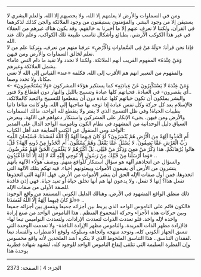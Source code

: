 ------------------------------------------------------------------------

ومن في السماوات والأرض لا يعلمهم إلا الله، ولا يحصيهم إلا الله. والعلم
البشري لا يستيقن إلا من وجود البشر. والمؤمنون يستيقنون من وجود الملائكة
والجن كذلك لذكرهما في القرآن. ولكننا لا نعرف عنهم إلا ما أخبرنا به
خالقهم. وقد يكون هناك غيرهم من العقلاء في غير هذا الكوكب الأرضي، بطبائع
وأشكال تناسب طبيعة تلك الكواكب. وعلم ذلك عند الله.  
فإذا نحن قرأنا: «وَلَهُ مَنْ فِي السَّماواتِ وَالْأَرْضِ» عرفنا منهم من نعرف، وتركنا
علم من لا نعلم لخالق السماوات والأرض ومن فيهن.  
«وَمَنْ عِنْدَهُ» المفهوم القريب أنهم الملائكة. ولكننا لا نحدد ولا نقيد ما دام
النص عاما يشمل الملائكة وغيرهم.  
والمفهوم من التعبير انهم هم الأقرب إلى الله. فكلمة «عند» القياس إلى الله
لا تعني مكانا، ولا تحدد وصفا.  
«وَمَنْ عِنْدَهُ لا يَسْتَكْبِرُونَ عَنْ عِبادَتِهِ» كما يستكبر هؤلاء المشركون «وَلا
يَسْتَحْسِرُونَ» - أي يقصرون- في العبادة. فحياتهم كلها عبادة وتسبيح بالليل
والنهار دون انقطاع ولا فتور..  
والبشر يملكون أن تكون حياتهم كلها عبادة دون أن ينقطعوا للتسبيح والتعبد
كالملائكة. فالإسلام يعد كل حركة وكل نفس عبادة إذا توجه بها صاحبها إلى
الله. ولو كانت متاعا ذاتيا بطيبات الحياة! وفي ظل التسبيح الذي لا يفتر
ولا ينقطع لله الواحد، مالك السماوات والأرض ومن فيهن. يجيء الإنكار على
المشركين واستنكار دعواهم في الآلهة. ويعرض السياق دليل الوحدانية من
المشهود في نظام الكون وناموسه الواحد الدال على المدبر الواحد ومن المنقول
عن الكتب السابقة عند أهل الكتاب:  
«أَمِ اتَّخَذُوا آلِهَةً مِنَ الْأَرْضِ هُمْ يُنْشِرُونَ؟ لَوْ كانَ فِيهِما آلِهَةٌ إِلَّا اللَّهُ لَفَسَدَتا.
فَسُبْحانَ اللَّهِ رَبِّ الْعَرْشِ عَمَّا يَصِفُونَ. لا يُسْئَلُ عَمَّا يَفْعَلُ وَهُمْ يُسْئَلُونَ. أَمِ اتَّخَذُوا
مِنْ دُونِهِ آلِهَةً؟ قُلْ: هاتُوا بُرْهانَكُمْ. هذا ذِكْرُ مَنْ مَعِيَ وَذِكْرُ مَنْ قَبْلِي. بَلْ أَكْثَرُهُمْ
لا يَعْلَمُونَ الْحَقَّ فَهُمْ مُعْرِضُونَ. وَما أَرْسَلْنا مِنْ قَبْلِكَ مِنْ رَسُولٍ إِلَّا نُوحِي إِلَيْهِ أَنَّهُ
لا إِلهَ إِلَّا أَنَا فَاعْبُدُونِ» ..  
والسؤال عن اتخاذهم آلهة هو سؤال استنكار للواقع منهم. ووصف هؤلاء الآلهة
بأنهم ينشرون من الأرض أي يقيمون الأموات ويبعثونهم أحياء. فيه تهكم بتلك
الآلهة التي اتخذوها. فمن أول صفات الإله الحق أن ينشر الأموات من الأرض.
فهل الآلهة التي اتخذوها تفعل هذا؟ إنها لا تفعل، ولا يدعون لها هم أنها
تخلق حياة أو تعيد حياة. فهي إذن فاقدة للصفة الأولى من صفات الإله.  
ذلك منطق الواقع المشهود في الأرض. وهنالك الدليل الكوني المستمد من واقع
الوجود: «لَوْ كانَ فِيهِما آلِهَةٌ إِلَّا اللَّهُ لَفَسَدَتا» ..  
فالكون قائم على الناموس الواحد الذي يربط بين أجزائه جميعا وينسق بين
أجزائه جميعا وبين حركات هذه الأجزاء وحركة المجموع المنظم.. هذا الناموس
الواحد من صنع إرادة واحدة لإله واحد. فلو تعددت الذوات لتعددت الإرادات.
ولتعددت النواميس تبعا لها- فالإرادة مظهر الذات المريدة. والناموس مظهر
الإرادة النافذة- ولا نعدمت الوحدة التي تنسق الجهاز الكوني كله، وتوحد
منهجه واتجاهه وسلوكه ولوقع الاضطراب والفساد تبعا لفقدان التناسق.. هذا
التناسق الملحوظ الذي لا ينكره أشد الملحدين لأنه واقع محسوس.  
وإن الفطرة السليمة التي تتلقى إيقاع الناموس الواحد للوجود كله، لتشهد
شهادة فطرية بوحدة هذا

------------------------------------------------------------------------

الجزء: 4 ¦ الصفحة: 2373
